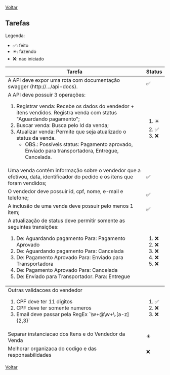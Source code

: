 [Voltar]

## Tarefas
Legenda:
- ✅: feito
- ✴️: fazendo
- ❌: nao iniciado

<table>
  <thead>
    <tr>
      <th>Tarefa</th>
      <th>Status</th>
    </tr>
  </thead>
  <tbody>
    <tr>
      <td>A API deve expor uma rota com documentação swagger (http://.../api-docs).</td>
      <td>✅</td>
    </tr>
    <tr>
      <td>A API deve possuir 3 operações:
        <ol>
          <li>Registrar venda: Recebe os dados do vendedor + itens vendidos. Registra venda com status "Aguardando pagamento";</li>
          <li>Buscar venda: Busca pelo Id da venda;</li>
          <li>Atualizar venda: Permite que seja atualizado o status da venda.
            <ul><li>OBS.: Possíveis status: Pagamento aprovado, Enviado para transportadora, Entregue, Cancelada.</li></ul>
          </li>
        </ol>
      </td>
      <td>
        <ol>
          <li>✴️</li>
          <li>✅</li>
          <li>❌</li>
        </ol>
      </td>
    </tr>
    <tr>
      <td>Uma venda contém informação sobre o vendedor que a efetivou, data, identificador do pedido e os itens que foram vendidos;</td>
      <td>✅</td>
    </tr>
    <tr>
      <td>O vendedor deve possuir id, cpf, nome, e-mail e telefone;</td>
      <td>✅</td>
    </tr>
    <tr>
      <td>A inclusão de uma venda deve possuir pelo menos 1 item;</td>
      <td>✅</td>
    </tr>
    <tr>
      <td>A atualização de status deve permitir somente as seguintes transições:
        <ol>
          <li>De: Aguardando pagamento Para: Pagamento Aprovado</li>
          <li>De: Aguardando pagamento Para: Cancelada</li>
          <li>De: Pagamento Aprovado Para: Enviado para Transportadora</li>
          <li>De: Pagamento Aprovado Para: Cancelada</li>
          <li>De: Enviado para Transportador. Para: Entregue</li>
        </ol>
      </td>
      <td>
        <ol>
          <li>❌</li>
          <li>❌</li>
          <li>❌</li>
          <li>❌</li>
          <li>❌</li>
        </ol>
      </td>
    </tr>
  </tbody>
  <tfoot>
    <tr>
      <td>Outras validacoes do vendedor
        <ol>
          <li>CPF deve ter 11 digitos</li>
          <li>CPF deve ter somente numeros</li>
          <li>Email deve passar pela RegEx `\w+@\w+\.[a-z]{2,3}`</li>
        </ol>
      </td>
      <td>
        <ol>
          <li>✅</li>
          <li>❌</li>
          <li>❌</li>
        </ol>
      </td>
    </tr>
    <tr>
      <td>Separar instanciacao dos Itens e do Vendedor da Venda</td>
      <td>✴️</td>
    </tr>
    <tr>
      <td>Melhorar organizaca do codigo e das responsabilidades</td>
      <td>❌</td>
    </tr>
  </tfoot>
</table>

[Voltar]

[Voltar]: ../README.md
